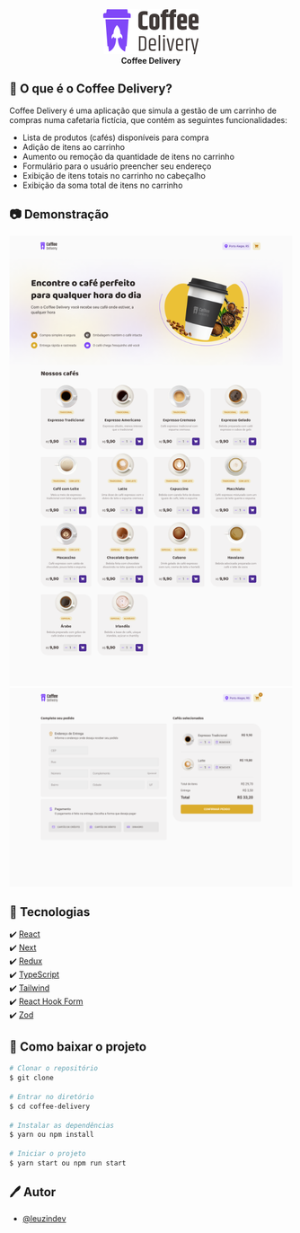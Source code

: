 <div align="center">
  <img title="Logo Coffee Delivery" src="src/assets/LogoCoffeDelivery.svg" />
  <div>
    <strong>Coffee Delivery</strong>
  </div>
</div>

## 📝 O que é o Coffee Delivery?

Coffee Delivery é uma aplicação que simula a gestão de um carrinho de compras numa cafetaria fictícia, que contém as seguintes funcionalidades:

- Lista de produtos (cafés) disponíveis para compra
- Adição de itens ao carrinho
- Aumento ou remoção da quantidade de itens no carrinho
- Formulário para o usuário preencher seu endereço
- Exibição de itens totais no carrinho no cabeçalho
- Exibição da soma total de itens no carrinho

## 📷 Demonstração

<div align="center">
  <img title="Home" src=".github/home.png" />
  <img title="History" src=".github/checkout.png" />
</div>

## 🚀 Tecnologias

✔️ [React](https://reactjs.org/) <br/>
✔️ [Next](https://reactjs.org/) <br/>
✔️ [Redux](https://reactjs.org/) <br/>
✔️ [TypeScript](https://www.typescriptlang.org/)<br/>
✔️ [Tailwind](https://styled-components.com/)<br/>
✔️ [React Hook Form](https://react-hook-form.com/)<br/>
✔️ [Zod](https://zod.dev/)<br/>

## 📁 Como baixar o projeto

```bash
# Clonar o repositório
$ git clone

# Entrar no diretório
$ cd coffee-delivery

# Instalar as dependências
$ yarn ou npm install

# Iniciar o projeto
$ yarn start ou npm run start
```

## 🖊️ Autor

- [@leuzindev](https://github.com/leuzindev)